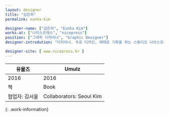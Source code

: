 ```yaml
---
layout: designer
title: "김은하"
permalink: eunha-kim

designer-name: ["김은하", "Eunha Kim"]
works-at: ["나이스프레스", "nicepress"]
position: ["그래픽 디자이너", "Graphic Designer"]
designer-introdution: "디자이너. 주로 디자인, 때때로 기획을 하는 스튜디오 나이스프레스를 운영한다."

designer-site: [ www.nicepress.kr ]
---
```


| 유물즈 | Umulz |
|----------------|----------------|
| 2016 | 2016 |
| 책 | Book |
| 협업자: 김서울 | Collaborators: Seoul Kim |
{: .work-information}
